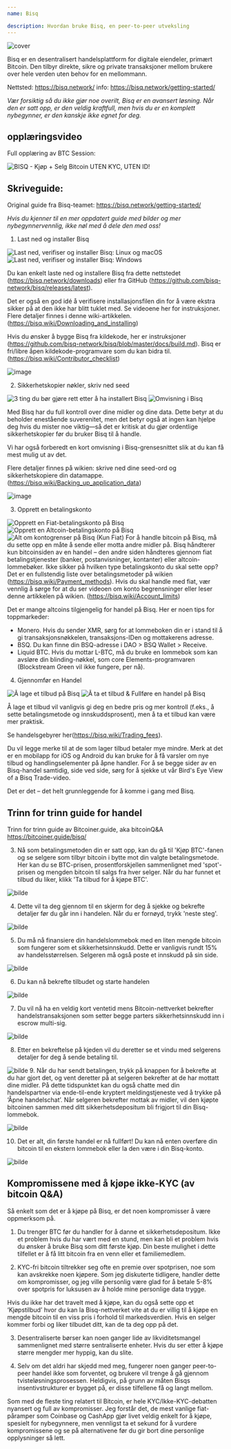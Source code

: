 ```yaml
---
name: Bisq

description: Hvordan bruke Bisq, en peer-to-peer utveksling
---
```


![cover](assets/cover.webp)

Bisq er en desentralisert handelsplattform for digitale eiendeler, primært Bitcoin. Den tilbyr direkte, sikre og private transaksjoner mellom brukere over hele verden uten behov for en mellommann.

Nettsted: https://bisq.network/
info: https://bisq.network/getting-started/

_Vær forsiktig så du ikke gjør noe overilt, Bisq er en avansert løsning. Når den er satt opp, er den veldig kraftfull, men hvis du er en komplett nybegynner, er den kanskje ikke egnet for deg._

## opplæringsvideo

Full opplæring av BTC Session:

![ BISQ - Kjøp + Selg Bitcoin UTEN KYC, UTEN ID! ](https://youtu.be/4LyEKA5Iq9I)

## Skriveguide:

Original guide fra Bisq-teamet: https://bisq.network/getting-started/

_Hvis du kjenner til en mer oppdatert guide med bilder og mer nybegynnervennlig, ikke nøl med å dele den med oss!_

1. Last ned og installer Bisq

![Last ned, verifiser og installer Bisq: Linux og macOS](https://youtu.be/dTfM4AsxNHY)
![Last ned, verifiser og installer Bisq: Windows](https://youtu.be/XABzwXw6X0A)

Du kan enkelt laste ned og installere Bisq fra dette nettstedet (https://bisq.network/downloads) eller fra GitHub (https://github.com/bisq-network/bisq/releases/latest).

Det er også en god idé å verifisere installasjonsfilen din for å være ekstra sikker på at den ikke har blitt tuklet med. Se videoene her for instruksjoner. Flere detaljer finnes i denne wiki-artikkelen. (https://bisq.wiki/Downloading_and_installing)

Hvis du ønsker å bygge Bisq fra kildekode, her er instruksjoner (https://github.com/bisq-network/bisq/blob/master/docs/build.md). Bisq er fri/libre åpen kildekode-programvare som du kan bidra til. (https://bisq.wiki/Contributor_checklist)

![image](assets/1.webp)

2. Sikkerhetskopier nøkler, skriv ned seed

![3 ting du bør gjøre rett etter å ha installert Bisq](https://youtu.be/JSwMcQAT_CA)
![Omvisning i Bisq](https://youtu.be/HDkzUl9wibc)

Med Bisq har du full kontroll over dine midler og dine data. Dette betyr at du beholder enestående suverenitet, men det betyr også at ingen kan hjelpe deg hvis du mister noe viktig—så det er kritisk at du gjør ordentlige sikkerhetskopier før du bruker Bisq til å handle.

Vi har også forberedt en kort omvisning i Bisq-grensesnittet slik at du kan få mest mulig ut av det.

Flere detaljer finnes på wikien: skrive ned dine seed-ord og sikkerhetskopiere
din datamappe. (https://bisq.wiki/Backing_up_application_data)

![image](assets/2.webp)

3. Opprett en betalingskonto

![Opprett en Fiat-betalingskonto på Bisq](https://youtu.be/nDgT_kFC-9Y)
![Opprett en Altcoin-betalingskonto på Bisq](https://youtu.be/33UTotkxw_0)
![Alt om kontogrenser på Bisq (Kun Fiat)](https://youtu.be/TP5Zh6IJPVo)
For å handle bitcoin på Bisq, må du sette opp en måte å sende eller motta andre midler på. Bisq håndterer kun bitcoinsiden av en handel – den andre siden håndteres gjennom fiat betalingstjenester (banker, postanvisninger, kontanter) eller altcoin-lommebøker.
Ikke sikker på hvilken type betalingskonto du skal sette opp? Det er en fullstendig liste over betalingsmetoder på wikien (https://bisq.wiki/Payment_methods). Hvis du skal handle med fiat, vær vennlig å sørge for at du ser videoen om konto begrensninger eller leser denne artikkelen på wikien. (https://bisq.wiki/Account_limits)

Det er mange altcoins tilgjengelig for handel på Bisq. Her er noen tips for toppmarkeder:

- Monero. Hvis du sender XMR, sørg for at lommeboken din er i stand til å gi transaksjonsnøkkelen, transaksjons-IDen og mottakerens adresse.
- BSQ. Du kan finne din BSQ-adresse i DAO > BSQ Wallet > Receive.
- Liquid BTC. Hvis du mottar L-BTC, må du bruke en lommebok som kan avsløre din blinding-nøkkel, som core Elements-programvaren (Blockstream Green vil ikke fungere, per nå).

4. Gjennomfør en Handel

![Å lage et tilbud på Bisq](https://youtu.be/w7Uvv-xrxn8)
![Å ta et tilbud & Fullføre en handel på Bisq](https://youtu.be/E6AOgXajK_E)

Å lage et tilbud vil vanligvis gi deg en bedre pris og mer kontroll (f.eks., å sette betalingsmetode og innskuddsprosent), men å ta et tilbud kan være mer praktisk.

Se handelsgebyrer her(https://bisq.wiki/Trading_fees).

Du vil legge merke til at de som lager tilbud betaler mye mindre. Merk at det er en mobilapp for iOS og Android du kan bruke for å få varsler om nye tilbud og handlingselementer på åpne handler. For å se begge sider av en Bisq-handel samtidig, side ved side, sørg for å sjekke ut vår Bird's Eye View of a Bisq Trade-video.

Det er det – det helt grunnleggende for å komme i gang med Bisq.

## Trinn for trinn guide for handel

Trinn for trinn guide av Bitcoiner.guide, aka bitcoinQ&A https://bitcoiner.guide/bisq/

3. Nå som betalingsmetoden din er satt opp, kan du gå til 'Kjøp BTC'-fanen og se selgere som tilbyr bitcoin i bytte mot din valgte betalingsmetode. Her kan du se BTC-prisen, prosentforskjellen sammenlignet med 'spot'-prisen og mengden bitcoin til salgs fra hver selger. Når du har funnet et tilbud du liker, klikk 'Ta tilbud for å kjøpe BTC'.

![bilde](assets/3.webp)

4. Dette vil ta deg gjennom til en skjerm for deg å sjekke og bekrefte detaljer før du går inn i handelen. Når du er fornøyd, trykk 'neste steg'.

![bilde](assets/4.webp)

5. Du må nå finansiere din handelslommebok med en liten mengde bitcoin som fungerer som et sikkerhetsinnskudd. Dette er vanligvis rundt 15% av handelsstørrelsen. Selgeren må også poste et innskudd på sin side.

![bilde](assets/5.webp)

6. Du kan nå bekrefte tilbudet og starte handelen

![bilde](assets/6.webp)

7. Du vil nå ha en veldig kort ventetid mens Bitcoin-nettverket bekrefter handelstransaksjonen som setter begge parters sikkerhetsinnskudd inn i escrow multi-sig.

![bilde](assets/7.webp)

8. Etter en bekreftelse på kjeden vil du deretter se et vindu med selgerens detaljer for deg å sende betaling til.

![bilde](assets/8.webp)
9. Når du har sendt betalingen, trykk på knappen for å bekrefte at du har gjort det, og vent deretter på at selgeren bekrefter at de har mottatt dine midler. På dette tidspunktet kan du også chatte med din handelspartner via ende-til-ende kryptert meldingstjeneste ved å trykke på ‘Åpne handelschat’.
Når selgeren bekrefter mottak av midler, vil den kjøpte bitcoinen sammen med ditt sikkerhetsdepositum bli frigjort til din Bisq-lommebok.

![bilde](assets/9.webp)

10. Det er alt, din første handel er nå fullført! Du kan nå enten overføre din bitcoin til en ekstern lommebok eller la den være i din Bisq-konto.

![bilde](assets/10.webp)

## Kompromissene med å kjøpe ikke-KYC (av bitcoin Q&A)

Så enkelt som det er å kjøpe på Bisq, er det noen kompromisser å være oppmerksom på.

1. Du trenger BTC før du handler for å danne et sikkerhetsdepositum. Ikke et problem hvis du har vært med en stund, men kan bli et problem hvis du ønsker å bruke Bisq som ditt første kjøp. Din beste mulighet i dette tilfellet er å få litt bitcoin fra en venn eller et familiemedlem.

2. KYC-fri bitcoin tiltrekker seg ofte en premie over spotprisen, noe som kan avskrekke noen kjøpere. Som jeg diskuterte tidligere, handler dette om kompromisser, og jeg ville personlig være glad for å betale 5-8% over spotpris for luksusen av å holde mine personlige data trygge.

Hvis du ikke har det travelt med å kjøpe, kan du også sette opp et ‘Kjøpstilbud’ hvor du kan la Bisq-nettverket vite at du er villig til å kjøpe en mengde bitcoin til en viss pris i forhold til markedsverdien. Hvis en selger kommer forbi og liker tilbudet ditt, kan de ta deg opp på det.

3. Desentraliserte børser kan noen ganger lide av likviditetsmangel sammenlignet med større sentraliserte enheter. Hvis du ser etter å kjøpe større mengder mer hyppig, kan du slite.

4. Selv om det aldri har skjedd med meg, fungerer noen ganger peer-to-peer handel ikke som forventet, og brukere vil trenge å gå gjennom tvisteløsningsprosessen. Heldigvis, på grunn av måten Bisqs insentivstrukturer er bygget på, er disse tilfellene få og langt mellom.

Som med de fleste ting relatert til Bitcoin, er hele KYC/Ikke-KYC-debatten nyansert og full av kompromisser. Jeg forstår det, de mest vanlige fiat-påramper som Coinbase og CashApp gjør livet veldig enkelt for å kjøpe, spesielt for nybegynnere, men vennligst ta et sekund for å vurdere kompromissene og se på alternativene før du gir bort dine personlige opplysninger så lett.